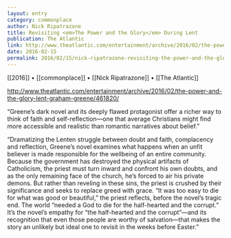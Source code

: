 ```yaml
---
layout: entry
category: commonplace
author: Nick Ripatrazone
title: Revisiting <em>The Power and the Glory</em> During Lent
publication: The Atlantic
link: http://www.theatlantic.com/entertainment/archive/2016/02/the-power-and-the-glory-lent-graham-greene/461820/
date: 2016-02-15
permalink: 2016/02/15/nick-ripatrazone-revisiting-the-power-and-the-glory-during-lent
---
```


[[2016]] • [[commonplace]] • [[Nick Ripatrazone]] • [[The Atlantic]]

http://www.theatlantic.com/entertainment/archive/2016/02/the-power-and-the-glory-lent-graham-greene/461820/

“Greene’s dark novel and its deeply flawed protagonist offer a richer way to think of faith and self-reflection—one that average Christians might find more accessible and realistic than romantic narratives about belief.”

“Dramatizing the Lenten struggle between doubt and faith, complacency and reflection, Greene’s novel examines what happens when an unfit believer is made responsible for the wellbeing of an entire community. Because the government has destroyed the physical artifacts of Catholicism, the priest must turn inward and confront his own doubts, and as the only remaining face of the church, he’s forced to air his private demons. But rather than reveling in these sins, the priest is crushed by their significance and seeks to replace greed with grace. “It was too easy to die for what was good or beautiful,” the priest reflects, before the novel’s tragic end. The world “needed a God to die for the half-hearted and the corrupt.” It’s the novel’s empathy for “the half-hearted and the corrupt”—and its recognition that even those people are worthy of salvation—that makes the story an unlikely but ideal one to revisit in the weeks before Easter.”

